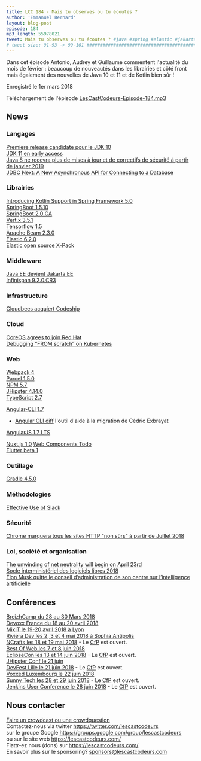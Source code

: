 ```yaml
---
title: LCC 184 - Mais tu observes ou tu écoutes ?
author: 'Emmanuel Bernard'
layout: blog-post
episode: 184
mp3_length: 55978021
tweet: Mais tu observes ou tu écoutes ? #java #spring #elastic #jakartaEE #webpack #flutter #slack
# tweet size: 91-93 -> 99-101 #######################################################################
---
```

Dans cet épisode Antonio, Audrey et Guillaume commentent l'actualité du mois de février : beaucoup de nouveautés dans les librairies et côté front mais également des nouvelles de Java 10 et 11 et de Kotlin bien sûr !

Enregistré le 1er mars 2018

Téléchargement de l'épisode [LesCastCodeurs-Episode-184.mp3](http://traffic.libsyn.com/lescastcodeurs/LesCastCodeurs-Episode-184.mp3)

## News

### Langages

[Première release candidate pour le JDK 10](http://jdk.java.net/10/)  
[JDK 11 en early access](http://jdk.java.net/11/)  
[Java 8 ne recevra plus de mises à jour et de correctifs de sécurité à partir de janvier 2019](https://www.developpez.com/actu/185779/Java-8-ne-va-plus-recevoir-de-mises-a-jour-et-correctifs-de-securite-a-partir-de-septembre-a-moins-de-passer-a-un-support-commercial/)  
[JDBC Next: A New Asynchronous API for Connecting to a Database](https://blogs.oracle.com/java/jdbc-next:-a-new-asynchronous-api-for-connecting-to-a-database)  

### Librairies

[Introducing Kotlin Support in Spring Framework 5.0](https://spring.io/blog/2017/01/04/introducing-kotlin-support-in-spring-framework-5-0)  
[SpringBoot 1.5.10](https://spring.io/blog/2018/01/31/spring-boot-1-5-10-available-now)  
[SpringBoot 2.0 GA](https://spring.io/blog/2018/03/01/spring-boot-2-0-goes-ga)  
[Vert.x 3.5.1](http://vertx.io/blog/eclipse-vert-x-3-5-1-released/)  
[Tensorflow 1.5](https://developers.googleblog.com/2018/01/announcing-tensorflow-15.html)  
[Apache Beam 2.3.0](https://beam.apache.org/blog/2018/02/19/beam-2.3.0.html)  
[Elastic 6.2.0](https://www.elastic.co/blog/elastic-stack-6-2-0-released)  
[Elastic open source X-Pack](https://www.elastic.co/products/x-pack/open?elektra=home&storm=banner)  

### Middleware

[Java EE devient Jakarta EE](https://mmilinkov.wordpress.com/2018/02/26/and-the-name-is/amp/?__twitter_impression=true)  
[Infinispan 9.2.0.CR3](http://blog.infinispan.org/2018/02/infinispan-920cr3.html)  

### Infrastructure

[Cloudbees acquiert Codeship](https://blog.codeship.com/codeship-acquired-by-cloudbees/)  

### Cloud

[CoreOS agrees to join Red Hat](https://coreos.com/blog/coreos-agrees-to-join-red-hat/)  
[Debugging “FROM scratch” on Kubernetes](https://ahmet.im/blog/debugging-scratch/?utm_content=buffera9a4b&utm_medium=social&utm_source=twitter.com&utm_campaign=buffer)   

### Web

[Webpack 4](https://medium.com/webpack/webpack-4-released-today-6cdb994702d4)  
[Parcel 1.5.0](https://medium.com/@devongovett/parcel-v1-5-0-released-source-maps-webassembly-rust-and-more-3a6385e43b95)  
[NPM 5.7](http://blog.npmjs.org/post/171139955345/v570)  
[JHipster 4.14.0](http://www.jhipster.tech/2018/01/30/jhipster-release-4.14.0.html)  
[TypeScript 2.7](https://blogs.msdn.microsoft.com/typescript/2018/01/31/announcing-typescript-2-7/)  

[Angular-CLI 1.7](http://blog.ninja-squad.com/2018/02/19/angular-cli-1.7/)  

* [Angular CLI diff](https://github.com/cexbrayat/angular-cli-diff) l'outil d'aide à la migration de Cédric Exbrayat  

[AngularJS 1.7 LTS](https://blog.angular.io/stable-angularjs-and-long-term-support-7e077635ee9c)  

[Nuxt.js 1.0](https://medium.com/@nuxt_js/nuxt-js-1-0-is-out-bab1af459972)
[Web Components Todo](https://github.com/shprink/web-components-todo)  
[Flutter beta 1](https://medium.com/flutter-io/announcing-flutter-beta-1-build-beautiful-native-apps-dc142aea74c0)  

### Outillage

[Gradle 4.5.0](https://docs.gradle.org/4.5/release-notes.html)

### Méthodologies

[Effective Use of Slack](https://the-composition.com/effective-use-of-slack-2189896aba67)

### Sécurité

[Chrome marquera tous les sites HTTP "non sûrs" à partir de Juillet 2018](https://security.googleblog.com/2018/02/a-secure-web-is-here-to-stay.html)  

### Loi, société et organisation

[The unwinding of net neutrality will begin on April 23rd](https://www.theverge.com/2018/2/22/17033608/net-neutrality-april-23-federal-register-publication)  
[Socle interministériel des logiciels libres 2018](https://references.modernisation.gouv.fr/sites/default/files/SILL%202018%20-%20socle%20interministeriel%20de%20logiciels%20libres.pdf)  
[Elon Musk quitte le conseil d’administration de son centre sur l’intelligence artificielle](http://www.lemonde.fr/pixels/article/2018/02/22/elon-musk-quitte-le-conseil-d-administration-de-son-centre-sur-l-intelligence-artificielle_5260766_4408996.html?utm_campaign=Echobox&utm_medium=Social&utm_source=Twitter#link_time=1519298658)  

## Conférences

[BreizhCamp du 28 au 30 Mars 2018](http://www.breizhcamp.org/)  
[Devoxx France du 18 au 20 avril 2018](https://www.devoxx.fr/)  
[MixIT le 19-20 avril 2018 à Lyon](https://mixitconf.org)  
[Riviera Dev les 2, 3 et 4 mai 2018 à Sophia Antipolis](http://rivieradev.fr/)  
[NCrafts les 18 et 19 mai 2018](http://ncrafts.io/) - Le [CfP](http://cfp.ncrafts.io/?utm_content=bufferc3f36&utm_medium=social&utm_source=twitter.com&utm_campaign=buffer#/login) est ouvert.  
[Best Of Web les 7 et 8 juin 2018](http://bestofweb.paris/)  
[EclipseCon les 13 et 14 juin 2018](https://www.eclipsecon.org/france2018/) - Le [CfP](https://www.eclipsecon.org/france2018/cfp) est ouvert.  
[JHipster Conf le 21 juin](https://jhipster-conf.github.io)  
[DevFest Lille le 21 juin 2018](https://devfest.gdglille.org/) - Le [CfP](https://devfestlille.cfp.io/#/dashboard) est ouvert.  
[Voxxed Luxembourg le 22 juin 2018](https://voxxeddays.com/luxembourg/)  
[Sunny Tech les 28 et 29 juin 2018](https://sunny-tech.io/) - Le [CfP](http://sunnytech.cfp.io/#/dashboard) est ouvert.  
[Jenkins User Conference le 28 juin 2018](https://juc-paris.jfrog.com/?utm_source=save_the_date_CFP&utm_medium=email&utm_campaign=JUC_FR) - Le [CfP](https://sessionize.com/JUC-France/) est ouvert.    

## Nous contacter

[Faire un crowdcast ou une crowdquestion](https://lescastcodeurs.com/crowdcasting/)  
Contactez-nous via twitter <https://twitter.com/lescastcodeurs>  
sur le groupe Google <https://groups.google.com/group/lescastcodeurs>  
ou sur le site web <https://lescastcodeurs.com/>  
Flattr-ez nous (dons) sur <https://lescastcodeurs.com/>  
En savoir plus sur le sponsoring? <sponsors@lescastcodeurs.com>
